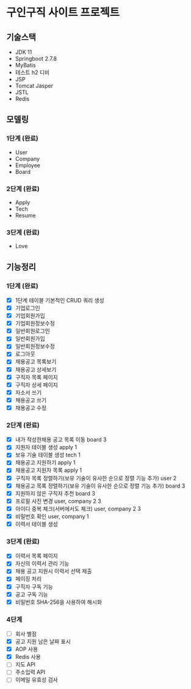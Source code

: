 # 구인구직 사이트 프로젝트

## 기술스택
- JDK 11
- Springboot 2.7.8
- MyBatis
- 테스트 h2 디비
- JSP
- Tomcat Jasper
- JSTL
- Redis

## 모델링
### 1단계 (완료)
- User
- Company
- Employee
- Board
### 2단계 (완료)
- Apply
- Tech
- Resume
### 3단계 (완료)
- Love

## 기능정리
### 1단계 (완료)
- [x]  1단계 테이블 기본적인 CRUD 쿼리 생성
- [x]  기업로그인
- [x]  기업회원가입
- [x]  기업회원정보수정
- [x]  일반회원로그인
- [x]  일반회원가입
- [x]  일반회원정보수정
- [x]  로그아웃
- [x]  채용공고 목록보기
- [x]  채용공고 상세보기
- [x]  구직자 목록 페이지
- [x]  구직자 상세 페이지
- [x]  자소서 쓰기
- [x]  채용공고 쓰기
- [x]  채용공고 수정
### 2단계 (완료)
- [x]  내가 작성한채용 공고 목록 이동 board 3
- [x]  지원자 테이블 생성 apply 1
- [x]  보유 기술 테이블 생성 tech 1
- [x]  채용공고 지원하기 apply 1
- [x]  채용공고 지원자 목록 apply 1
- [x]  구직자 목록 정렬하기(보유 기술이 유사한 순으로 정렬 기능 추가) user 2
- [x]  채용공고 목록 정렬하기(보유 기술이 유사한 순으로 정렬 기능 추가) board 3
- [x]  지원하지 않은 구직자 추천 board 3
- [x]  프로필 사진 변경 user, company 2 3
- [x]  아이디 중복 체크(서버에서도 체크) user, company 2 3
- [x]  비밀번호 확인 user, company 1
- [x]  이력서 테이블 생성
### 3단계 (완료)
- [x]  이력서 목록 페이지
- [x]  자신의 이력서 관리 기능
- [x]  채용 공고 지원시 이력서 선택 제출
- [x]  페이징 처리
- [x]  구직자 구독 기능
- [x]  공고 구독 기능
- [x]  비밀번호 SHA-256을 사용하여 해시화
### 4단계
- [ ]  회사 별점
- [x]  공고 지원 남은 날짜 표시
- [x]  AOP 사용
- [x]  Redis 사용
- [ ]  지도 API
- [ ]  주소입력 API
- [ ]  이메일 유효성 검사